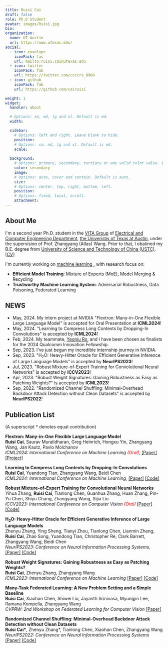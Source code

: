 ```yaml
---
title: Ruisi Cai
draft: false
role: Ph.D Student
avatar: images/Ruisi.jpg
bio: 
organization:
  name: UT Austin
  url: https://www.utexas.edu/
social:
  - icon: envelope
    iconPack: fas
    url: mailto:ruisi.cai@utexas.edu
  - icon: twitter
    iconPack: fab
    url: https://twitter.com/ccccrs_0908
  - icon: github
    iconPack: fab
    url: https://github.com/cairuisi

weight: 1
widget:
  handler: about

  # Options: sm, md, lg and xl. Default is md.
  width:

  sidebar:
    # Options: left and right. Leave blank to hide.
    position:
    # Options: sm, md, lg and xl. Default is md.
    scale:
  
  background:
    # Options: primary, secondary, tertiary or any valid color value. Default is primary.
    color: secondary
    image:
    # Options: auto, cover and contain. Default is auto.
    size:
    # Options: center, top, right, bottom, left.
    position:
    # Options: fixed, local, scroll.
    attachment: 
---
```


## About Me

I'm a second year Ph.D. student in the [VITA Group](https://vita-group.github.io/) of [Electrical and Computer Engineering Department](https://www.ece.utexas.edu/), [the Univeristiy of Texas at Austin](https://www.utexas.edu/), under the supervision of Prof. Zhangyang (Atlas) Wang. Prior to that, I obatined my B.E. degree from [University of Science and Technology of China (USTC)](http://en.ustc.edu.cn/). [[CV]](https://drive.google.com/file/d/1jDtj22gmze4FW69HvT2HnUB8u0Htea0_/view?usp=sharing)

I'm currently working on <u>machine learning </u>, with research focus on: 
* **Efficient Model Training**: Mixture of Experts (MoE), Model Merging & Recycling
* **Trustworthy Machine Learning System**: Adversarial Robustness, Data Poisoning, Federated Learning

## NEWS
* May, 2024. My intern project at NVIDIA "Flextron: Many-in-One Flexible Large Language Model" is accepted for Oral Presentation at **ICML2024**!
* May, 2024. "Learning to Compress Long Contexts by Dropping-In Convolutions" is accepted by **ICML2024**!
* Feb, 2024. My teammate, [Yeonju Ro](https://sites.google.com/view/hey-yeonju), and I have been chosen as finalists for the 2024 Qualcomm Innovation Fellowship.
* Sep, 2023. I've just begun my incredible internship journey in NVIDIA.
* Sep, 2023. "$\mathrm{H_2O}$: Heavy-Hitter Oracle for Efficient Generative Inference of Large Language Models" is accepted by **NeurIPS2023**!
* Jul, 2023. "Robust Mixture-of-Expert Training for Convolutional Neural Networks" is accepted by **ICCV2023**!
* Apr, 2023. "Robust Weight Signatures: Gaining Robustness as Easy as Patching Weights?" is accepted by **ICML2023**!
* Sep, 2022. "Randomized Channel Shuffling: Minimal-Overhead Backdoor Attack Detection without Clean Datasets" is accepted by **NeurIPS2022**!

## Publication List
(A superscript * denotes equal contribution)

**Flextron: Many-in-One Flexible Large Language Model**  
**Ruisi Cai**, Saurav Muralidharan, Greg Heinrich, Hongxu Yin, Zhangyang Wang, Jan Kautz, Pavlo Molchanov  
*ICML2024: International Conference on Machine Learning <span style="color:red">(Oral)</span>*, [\[Paper\]](https://arxiv.org/pdf/2406.10260) [\[Project\]](https://cairuisi.github.io/Flextron/)

**Learning to Compress Long Contexts by Dropping-In Convolutions**  
**Ruisi Cai**, Yuandong Tian, Zhangyang Wang, Beidi Chen  
*ICML2024: International Conference on Machine Learning*, [\[Paper\]](https://arxiv.org/abs/2406.05317) [\[Code\]](https://github.com/VITA-Group/LoCoCo)

**Robust Mixture-of-Expert Training for Convolutional Neural Networks**  
Yihua Zhang, **Ruisi Cai**, Tianlong Chen, Guanhua Zhang, Huan Zhang, Pin-Yu Chen, Shiyu Chang, Zhangyang Wang, Sijia Liu  
*ICCV2023: International Conference on Computer Vision <span style="color:red">(Oral)</span>* [\[Paper\]](https://openaccess.thecvf.com/content/ICCV2023/papers/Zhang_Robust_Mixture-of-Expert_Training_for_Convolutional_Neural_Networks_ICCV_2023_paper.pdf) [\[Code\]](https://github.com/optml-group/robust-moe-cnn)

**$\mathrm{H_2O}$: Heavy-Hitter Oracle for Efficient Generative Inference of Large Language Models**   
Zhenyu Zhang, Ying Sheng, Tianyi Zhou, Tianlong Chen, Lianmin Zheng, **Ruisi Cai**, Zhao Song, Yuandong Tian, Christopher Ré, Clark Barrett, Zhangyang Wang, Beidi Chen  
*NeurIPS2023: Conference on Neural Information Processing Systems*, [\[Paper\]](https://arxiv.org/pdf/2306.14048.pdf) [\[Code\]](https://github.com/FMInference/H2O)

**Robust Weight Signatures: Gaining Robustness as Easy as Patching Weights?**  
**Ruisi Cai**, Zhenyu Zhang, Zhangyang Wang  
*ICML2023: International Conference on Machine Learning* [\[Paper\]](https://arxiv.org/pdf/2302.12480) [\[Code\]](https://github.com/VITA-Group/Robust_Weight_Signatures)

**Many-Task Federated Learning: A New Problem Setting and a Simple Baseline**  
**Ruisi Cai**, Xiaohan Chen, Shiwei Liu, Jayanth Srinivasa, Myungjin Lee, Ramana Kompella, Zhangyang Wang  
*CVPRW: 2nd Workshop on Federated Learning for Computer Vision* [\[Paper\]](https://openaccess.thecvf.com/content/CVPR2023W/FedVision/papers/Cai_Many-Task_Federated_Learning_A_New_Problem_Setting_and_a_Simple_CVPRW_2023_paper.pdf)

**Randomized Channel Shuffling: Minimal-Overhead Backdoor Attack Detection without Clean Datasets**  
**Ruisi Cai\***, Zhenyu Zhang\*, Tianlong Chen, Xiaohan Chen, Zhangyang Wang  
*NeurIPS2022: Conference on Neural Information Processing Systems* [\[Paper\]](https://proceedings.neurips.cc/paper_files/paper/2022/file/db1d5c63576587fc1d40d33a75190c71-Paper-Conference.pdf) [\[Code\]](https://github.com/VITA-Group/Random-Shuffling-BackdoorDetect)
